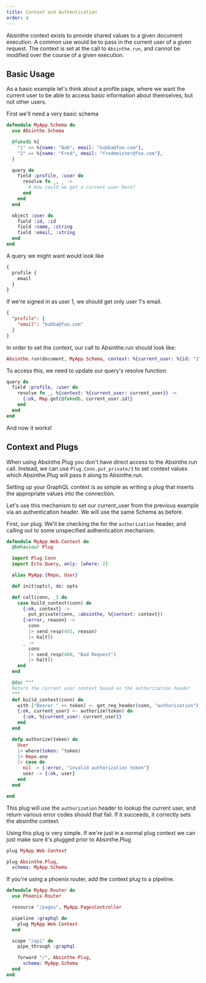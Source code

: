 ```yaml
---
title: Context and Authentication
order: 4
---
```


Absinthe context exists to provide shared values to a given document execution.
A common use would be to pass in the current user of a given request. The context
is set at the call to `Absinthe.run`, and cannot be modified over the course of
a given execution.

## Basic Usage

As a basic example let's think about a profile page, where we want the current user
to be able to access basic information about themselves, but not other users.

First we'll need a very basic schema

```elixir
defmodule MyApp.Schema do
  use Absinthe.Schema

  @fakedb %{
    "1" => %{name: "Bob", email: "bubba@foo.com"},
    "2" => %{name: "Fred", email: "fredmeister@foo.com"},
  }

  query do
    field :profile, :user do
      resolve fn _, _ ->
        # How could we get a current user here?
      end
    end
  end

  object :user do
    field :id, :id
    field :name, :string
    field :email, :string
  end
end
```

A query we might want would look like

```graphql
{
  profile {
    email
  }
}
```

If we're signed in as user 1, we should get only user 1's email.

```json
{
  "profile": {
    "email": "bubba@foo.com"
  }
}
```

In order to set the context, our call to Absinthe.run should look like:

```elixir
Absinthe.run(document, MyApp.Schema, context: %{current_user: %{id: "1"}})
```

To access this, we need to update our query's resolve function:

```elixir
query do
  field :profile, :user do
    resolve fn _, %{context: %{current_user: current_user}} ->
      {:ok, Map.get(@fakedb, current_user.id)}
    end
  end
end
```

And now it works!

## Context and Plugs

When using Absinthe.Plug you don't have direct access to the Absinthe.run call.
Instead, we can use `Plug.Conn.put_private/3` to set context values which Absinthe.Plug
will pass it along to Absinthe.run.

Setting up your GraphQL context is as simple as writing a plug that inserts the
appropriate values into the connection.

Let's use this mechanism to set our current_user from the previous example via
an authentication header. We will use the same Schema as before.

First, our plug. We'll be checking the for the `authorization` header, and calling
out to some unspecified authentication mechanism.

```elixir
defmodule MyApp.Web.Context do
  @behaviour Plug

  import Plug.Conn
  import Ecto.Query, only: [where: 2]

  alias MyApp.{Repo, User}

  def init(opts), do: opts

  def call(conn, _) do
    case build_context(conn) do
      {:ok, context} ->
        put_private(conn, :absinthe, %{context: context})
      {:error, reason} ->
        conn
        |> send_resp(403, reason)
        |> halt()
      _ ->
        conn
        |> send_resp(400, "Bad Request")
        |> halt()
    end
  end

  @doc """
  Return the current user context based on the authorization header
  """
  def build_context(conn) do
    with ["Bearer " <> token] <- get_req_header(conn, "authorization"),
    {:ok, current_user} <- authorize(token) do
      {:ok, %{current_user: current_user}}
    end
  end

  defp authorize(token) do
    User
    |> where(token: ^token)
    |> Repo.one
    |> case do
      nil -> {:error, "invalid authorization token"}
      user -> {:ok, user}
    end
  end

end
```

This plug will use the `authorization` header to lookup the current user, and return
various error codes should that fail. If it succeeds, it correctly sets the absinthe context.

Using this plug is very simple. If we're just in a normal plug context we can just
make sure it's plugged prior to Absinthe.Plug

```elixir
plug MyApp.Web.Context

plug Absinthe.Plug,
  schema: MyApp.Schema
```

If you're using a phoenix router, add the context plug to a pipeline.

```elixir
defmodule MyApp.Router do
  use Phoenix.Router

  resource "/pages", MyApp.PagesController

  pipeline :graphql do
    plug MyApp.Web.Context
  end

  scope "/api" do
    pipe_through :graphql

    forward "/", Absinthe.Plug,
      schema: MyApp.Schema
  end
end
```
